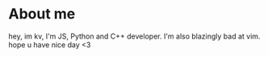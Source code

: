 # About me

 hey, im kv, I'm JS, Python and C++ developer.
 I'm also blazingly bad at vim.
 hope u have nice day <3
